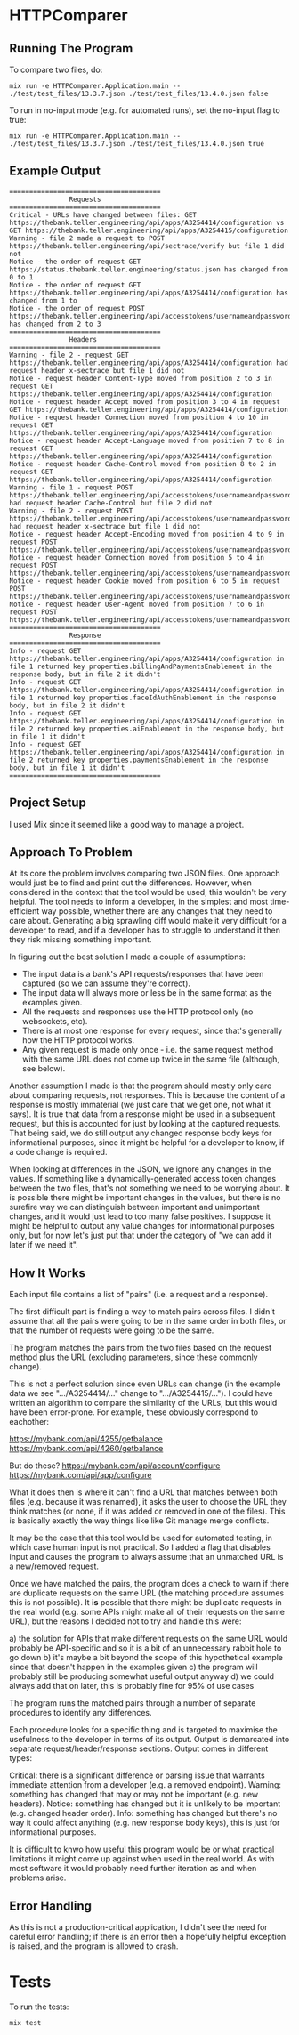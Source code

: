# HTTPComparer

## Running The Program

To compare two files, do:

```
mix run -e HTTPComparer.Application.main -- ./test/test_files/13.3.7.json ./test/test_files/13.4.0.json false
```

To run in no-input mode (e.g. for automated runs), set the no-input flag to true:

```
mix run -e HTTPComparer.Application.main -- ./test/test_files/13.3.7.json ./test/test_files/13.4.0.json true
```

## Example Output

```
======================================
               Requests
======================================
Critical - URLs have changed between files: GET https://thebank.teller.engineering/api/apps/A3254414/configuration vs GET https://thebank.teller.engineering/api/apps/A3254415/configuration
Warning - file 2 made a request to POST https://thebank.teller.engineering/api/sectrace/verify but file 1 did not
Notice - the order of request GET https://status.thebank.teller.engineering/status.json has changed from 0 to 1
Notice - the order of request GET https://thebank.teller.engineering/api/apps/A3254414/configuration has changed from 1 to
Notice - the order of request POST https://thebank.teller.engineering/api/accesstokens/usernameandpassword has changed from 2 to 3
======================================
               Headers
======================================
Warning - file 2 - request GET https://thebank.teller.engineering/api/apps/A3254414/configuration had request header x-sectrace but file 1 did not
Notice - request header Content-Type moved from position 2 to 3 in request GET https://thebank.teller.engineering/api/apps/A3254414/configuration
Notice - request header Accept moved from position 3 to 4 in request GET https://thebank.teller.engineering/api/apps/A3254414/configuration
Notice - request header Connection moved from position 4 to 10 in request GET https://thebank.teller.engineering/api/apps/A3254414/configuration
Notice - request header Accept-Language moved from position 7 to 8 in request GET https://thebank.teller.engineering/api/apps/A3254414/configuration
Notice - request header Cache-Control moved from position 8 to 2 in request GET https://thebank.teller.engineering/api/apps/A3254414/configuration
Warning - file 1 - request POST https://thebank.teller.engineering/api/accesstokens/usernameandpassword had request header Cache-Control but file 2 did not
Warning - file 2 - request POST https://thebank.teller.engineering/api/accesstokens/usernameandpassword had request header x-sectrace but file 1 did not
Notice - request header Accept-Encoding moved from position 4 to 9 in request POST https://thebank.teller.engineering/api/accesstokens/usernameandpassword
Notice - request header Connection moved from position 5 to 4 in request POST https://thebank.teller.engineering/api/accesstokens/usernameandpassword
Notice - request header Cookie moved from position 6 to 5 in request POST https://thebank.teller.engineering/api/accesstokens/usernameandpassword
Notice - request header User-Agent moved from position 7 to 6 in request POST https://thebank.teller.engineering/api/accesstokens/usernameandpassword
======================================
               Response
======================================
Info - request GET https://thebank.teller.engineering/api/apps/A3254414/configuration in file 1 returned key properties.billingAndPaymentsEnablement in the response body, but in file 2 it didn't
Info - request GET https://thebank.teller.engineering/api/apps/A3254414/configuration in file 1 returned key properties.faceIdAuthEnablement in the response body, but in file 2 it didn't
Info - request GET https://thebank.teller.engineering/api/apps/A3254414/configuration in file 2 returned key properties.aiEnablement in the response body, but in file 1 it didn't
Info - request GET https://thebank.teller.engineering/api/apps/A3254414/configuration in file 2 returned key properties.paymentsEnablement in the response body, but in file 1 it didn't
======================================
```

## Project Setup

I used Mix since it seemed like a good way to manage a project.

## Approach To Problem

At its core the problem involves comparing two JSON files. One approach would just be to find and print out the differences. However, when considered in the context that the tool would be used, this wouldn't be very helpful. The tool needs to inform a developer, in the simplest and most time-efficient way possible, whether there are any changes that they need to care about. Generating a big sprawling diff would make it very difficult for a developer to read, and if a developer has to struggle to understand it then they risk missing something important.

In figuring out the best solution I made a couple of assumptions:

- The input data is a bank's API requests/responses that have been captured (so we can assume they're correct).
- The input data will always more or less be in the same format as the examples given.
- All the requests and responses use the HTTP protocol only (no websockets, etc).
- There is at most one response for every request, since that's generally how the HTTP protocol works.
- Any given request is made only once - i.e. the same request method with the same URL does not come up twice in the same file (although, see below).

Another assumption I made is that the program should mostly only care about comparing requests, not responses. This is because the content of a response is mostly immaterial (we just care that we get one, not what it says). It is true that data from a response might be used in a subsequent request, but this is accounted for just by looking at the captured requests. That being said, we do still output any changed response body keys for informational purposes, since it might be helpful for a developer to know, if a code change is required. 

When looking at differences in the JSON, we ignore any changes in the values. If something like a dynamically-generated access token changes between the two files, that's not something we need to be worrying about. It is possible there might be important changes in the values, but there is no surefire way we can distinguish between important and unimportant changes, and it would just lead to too many false positives. I suppose it might be helpful to output any value changes for informational purposes only, but for now let's just put that under the category of "we can add it later if we need it".

## How It Works

Each input file contains a list of "pairs" (i.e. a request and a response).

The first difficult part is finding a way to match pairs across files. I didn't assume that all the pairs were going to be in the same order in both files, or that the number of requests were going to be the same. 

The program matches the pairs from the two files based on the request method plus the URL (excluding parameters, since these commonly change). 

This is not a perfect solution since even URLs can change (in the example data we see ".../A3254414/..." change to ".../A3254415/..."). I could have written an algorithm to compare the similarity of the URLs, but this would have been error-prone. For example, these obviously correspond to eachother:

https://mybank.com/api/4255/getbalance 
https://mybank.com/api/4260/getbalance

But do these?
https://mybank.com/api/account/configure 
https://mybank.com/api/app/configure

What it does then is where it can't find a URL that matches between both files (e.g. because it was renamed), it asks the user to choose the URL they think matches (or none, if it was added or removed in one of the files). This is basically exactly the way things like like Git manage merge conflicts.

It may be the case that this tool would be used for automated testing, in which case human input is not practical. So I added a flag that disables input and causes the program to always assume that an unmatched URL is a new/removed request.

Once we have matched the pairs, the program does a check to warn if there are duplicate requests on the same URL (the matching procedure assumes this is not possible). It **is** possible that there might be duplicate requests in the real world (e.g. some APIs might make all of their requests on the same URL), but the reasons I decided not to try and handle this were:

a) the solution for APIs that make different requests on the same URL would probably be API-specific and so it is a bit of an unnecessary rabbit hole to go down
b) it's maybe a bit beyond the scope of this hypothetical example since that doesn't happen in the examples given
c) the program will probably still be producing somewhat useful output anyway
d) we could always add that on later, this is probably fine for 95% of use cases

The program runs the matched pairs through a number of separate procedures to identify any differences. 

Each procedure looks for a specific thing and is targeted to maximise the usefulness to the developer in terms of its output. Output is demarcated into separate request/header/response sections. Output comes in different types:

Critical: there is a significant difference or parsing issue that warrants immediate attention from a developer (e.g. a removed endpoint).
Warning: something has changed that may or may not be important (e.g. new headers).
Notice: something has changed but it is unlikely to be important (e.g. changed header order).
Info: something has changed but there's no way it could affect anything (e.g. new response body keys), this is just for informational purposes.

It is difficult to knwo how useful this program would be or what practical limitations it might come up against when used in the real world. As with most software it would probably need further iteration as and when problems arise.

## Error Handling

As this is not a production-critical application, I didn't see the need for careful error handling; if there is an error then a hopefully helpful exception is raised, and the program is allowed to crash.

# Tests

To run the tests:

```
mix test
```
